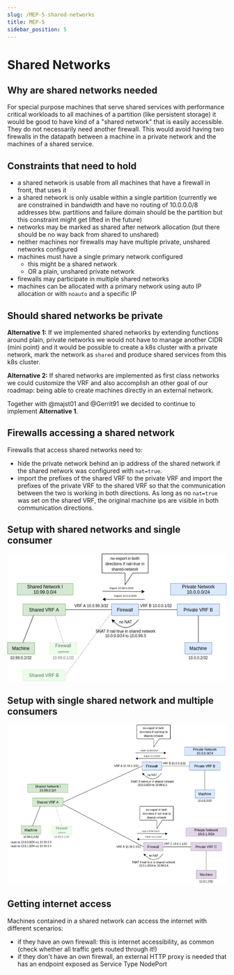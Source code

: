 ```yaml
---
slug: /MEP-5-shared-networks
title: MEP-5
sidebar_position: 5
---
```


# Shared Networks

## Why are shared networks needed

For special purpose machines that serve shared services with performance critical workloads to all machines of a partition (like persistent storage) it would be good to have kind of a "shared network" that is easily accessible.
They do not necessarily need another firewall. This would avoid having two firewalls in the datapath between a machine in a private network and the machines of a shared service.

## Constraints that need to hold

- a shared network is usable from all machines that have a firewall in front, that uses it
- a shared network is only usable within a single partition (currently we are constrained in bandwidth and have no routing of 10.0.0.0/8 addresses btw. partitions and failure domain should be the partition but this constraint might get lifted in the future)
- networks may be marked as shared after network allocation (but there should be no way back from shared to unshared)
- neither machines nor firewalls may have multiple private, unshared networks configured
- machines must have a single primary network configured
  - this might be a shared network
  - OR a plain, unshared private network
- firewalls may participate in multiple shared networks
- machines can be allocated with a primary network using auto IP allocation or with `noauto` and a specific IP

## Should shared networks be private

**Alternative 1:** If we implemented shared networks by extending functions around plain, private networks we would not have to manage another CIDR (mini point) and it would be possible to create a k8s cluster with a private network, mark the network as `shared` and produce shared services from this k8s cluster.

**Alternative 2:** If shared networks are implemented as first class networks we could customize the VRF and also accomplish an other goal of our roadmap: being able to create machines directly in an external network.

Together with @majst01 and @Gerrit91 we decided to continue to implement **Alternative 1**.

## Firewalls accessing a shared network

Firewalls that access shared networks need to:

- hide the private network behind an ip address of the shared network if the shared network was configured with `nat=true`.
- import the prefixes of the shared VRF to the private VRF and import the prefixes of the private VRF to the shared VRF so that the communication between the two is working in both directions. As long as no `nat=true` was set on the shared VRF, the original machine ips are visible in both communication directions.

## Setup with shared networks and single consumer

![Simple Setup](./shared.png)

## Setup with single shared network and multiple consumers

![Advanced Setup](./shared_advanced.png)

## Getting internet access

Machines contained in a shared network can access the internet with different scenarios:

- if they have an own firewall: this is internet accessibility, as common (check whether all traffic gets routed through it!)
- if they don't have an own firewall, an external HTTP proxy is needed that has an endpoint exposed as Service Type NodePort
